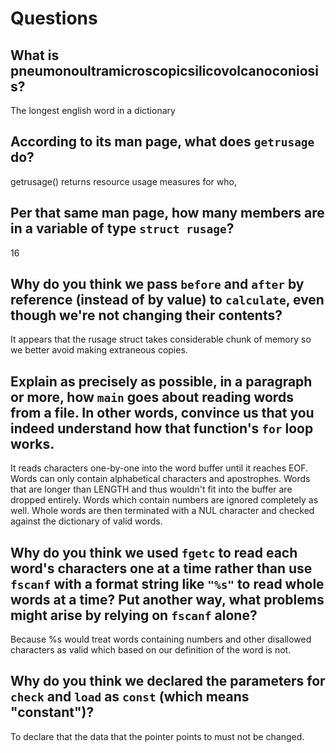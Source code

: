 # Questions

## What is pneumonoultramicroscopicsilicovolcanoconiosis?

The longest english word in a dictionary

## According to its man page, what does `getrusage` do?

getrusage() returns resource usage measures for who,

## Per that same man page, how many members are in a variable of type `struct rusage`?

16

## Why do you think we pass `before` and `after` by reference (instead of by value) to `calculate`, even though we're not changing their contents?

It appears that the rusage struct takes considerable chunk of memory so we better avoid making extraneous copies.

## Explain as precisely as possible, in a paragraph or more, how `main` goes about reading words from a file. In other words, convince us that you indeed understand how that function's `for` loop works.

It reads characters one-by-one into the word buffer until it reaches EOF. Words can only contain alphabetical characters and apostrophes. Words that are longer than LENGTH and thus wouldn't fit into the buffer are dropped entirely.
Words which contain numbers are ignored completely as well. Whole words are then terminated with a NUL character and checked against the dictionary of valid words.

## Why do you think we used `fgetc` to read each word's characters one at a time rather than use `fscanf` with a format string like `"%s"` to read whole words at a time? Put another way, what problems might arise by relying on `fscanf` alone?

Because %s would treat words containing numbers and other disallowed characters as valid which based on our definition of the word is not.

## Why do you think we declared the parameters for `check` and `load` as `const` (which means "constant")?

To declare that the data that the pointer points to must not be changed.
